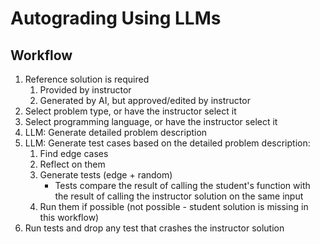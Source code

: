 # Autograding Using LLMs

## Workflow

1. Reference solution is required
    1. Provided by instructor
    2. Generated by AI, but approved/edited by instructor
2. Select problem type, or have the instructor select it
3. Select programming language, or have the instructor select it
4. LLM: Generate detailed problem description
5. LLM: Generate test cases based on the detailed problem description:
    1. Find edge cases
    2. Reflect on them 
    3. Generate tests (edge + random)
       - Tests compare the result of calling the student's function with the result of calling the instructor solution on the same input 
    4. Run them if possible (not possible - student solution is missing in this workflow)
6. Run tests and drop any test that crashes the instructor solution